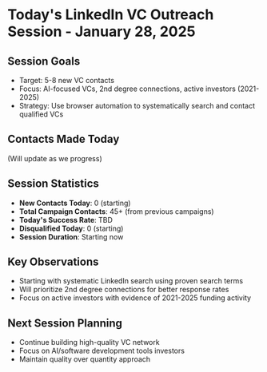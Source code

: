# Today's LinkedIn VC Outreach Session - January 28, 2025

## Session Goals
- Target: 5-8 new VC contacts
- Focus: AI-focused VCs, 2nd degree connections, active investors (2021-2025)
- Strategy: Use browser automation to systematically search and contact qualified VCs

## Contacts Made Today
(Will update as we progress)

## Session Statistics
- **New Contacts Today**: 0 (starting)
- **Total Campaign Contacts**: 45+ (from previous campaigns)
- **Today's Success Rate**: TBD
- **Disqualified Today**: 0 (starting)
- **Session Duration**: Starting now

## Key Observations
- Starting with systematic LinkedIn search using proven search terms
- Will prioritize 2nd degree connections for better response rates
- Focus on active investors with evidence of 2021-2025 funding activity

## Next Session Planning
- Continue building high-quality VC network
- Focus on AI/software development tools investors
- Maintain quality over quantity approach